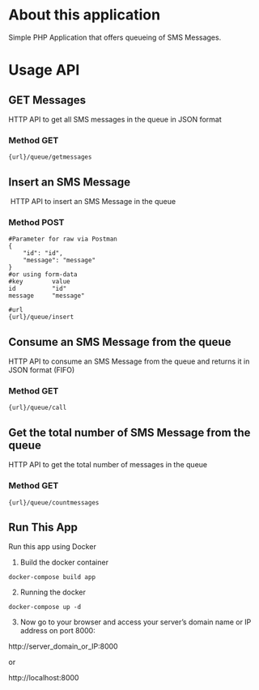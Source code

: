 # About this application

Simple PHP Application that offers queueing of SMS Messages.

# Usage API

## GET Messages

HTTP API to get all SMS messages in the queue in JSON format

### Method GET
```
{url}/queue/getmessages
```

## Insert an SMS Message

 HTTP API to insert an SMS Message in the queue

### Method POST

```
#Parameter for raw via Postman
{
    "id": "id",
    "message": "message"
}
#or using form-data
#key        value
id          "id"
message     "message"

#url
{url}/queue/insert
```

## Consume an SMS Message from the queue

HTTP API to consume an SMS Message from the queue and returns it in JSON format (FIFO)

### Method GET
```
{url}/queue/call
```

## Get the total number of SMS Message from the queue

HTTP API to get the total number of messages in the queue

### Method GET
```
{url}/queue/countmessages
```


## Run This App 

Run this app using Docker

1. Build the docker container
```
docker-compose build app
```

2. Running the docker
```
docker-compose up -d
```

3. Now go to your browser and access your server’s domain name or IP address on port 8000:

http://server_domain_or_IP:8000

or

http://localhost:8000

